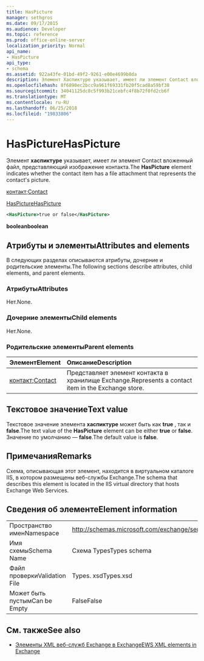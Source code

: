 ```yaml
---
title: HasPicture
manager: sethgros
ms.date: 09/17/2015
ms.audience: Developer
ms.topic: reference
ms.prod: office-online-server
localization_priority: Normal
api_name:
- HasPicture
api_type:
- schema
ms.assetid: 922a43fe-01bd-49f2-9261-e00e4699b8da
description: Элемент Хаспиктуре указывает, имеет ли элемент Contact вложенный файл, представляющий изображение контакта.
ms.openlocfilehash: 8f6890ec2bcc9a961f69331fb20f5cad8a59bf38
ms.sourcegitcommit: 34041125dc8c5f993b21cebfc4f8b72f0fd2cb6f
ms.translationtype: MT
ms.contentlocale: ru-RU
ms.lasthandoff: 06/25/2018
ms.locfileid: "19833806"
---
```

# <a name="haspicture"></a><span data-ttu-id="bd105-103">HasPicture</span><span class="sxs-lookup"><span data-stu-id="bd105-103">HasPicture</span></span>

<span data-ttu-id="bd105-104">Элемент **хаспиктуре** указывает, имеет ли элемент Contact вложенный файл, представляющий изображение контакта.</span><span class="sxs-lookup"><span data-stu-id="bd105-104">The **HasPicture** element indicates whether the contact item has a file attachment that represents the contact's picture.</span></span> 
  
<span data-ttu-id="bd105-105">[контакт](contact.md);</span><span class="sxs-lookup"><span data-stu-id="bd105-105">[Contact](contact.md)</span></span>
  
[<span data-ttu-id="bd105-106">HasPicture</span><span class="sxs-lookup"><span data-stu-id="bd105-106">HasPicture</span></span>](haspicture.md)
  
```xml
<HasPicture>true or false</HasPicture>
```

 <span data-ttu-id="bd105-107">**boolean**</span><span class="sxs-lookup"><span data-stu-id="bd105-107">**boolean**</span></span>
## <a name="attributes-and-elements"></a><span data-ttu-id="bd105-108">Атрибуты и элементы</span><span class="sxs-lookup"><span data-stu-id="bd105-108">Attributes and elements</span></span>

<span data-ttu-id="bd105-109">В следующих разделах описываются атрибуты, дочерние и родительские элементы.</span><span class="sxs-lookup"><span data-stu-id="bd105-109">The following sections describe attributes, child elements, and parent elements.</span></span>
  
### <a name="attributes"></a><span data-ttu-id="bd105-110">Атрибуты</span><span class="sxs-lookup"><span data-stu-id="bd105-110">Attributes</span></span>

<span data-ttu-id="bd105-111">Нет.</span><span class="sxs-lookup"><span data-stu-id="bd105-111">None.</span></span>
  
### <a name="child-elements"></a><span data-ttu-id="bd105-112">Дочерние элементы</span><span class="sxs-lookup"><span data-stu-id="bd105-112">Child elements</span></span>

<span data-ttu-id="bd105-113">Нет.</span><span class="sxs-lookup"><span data-stu-id="bd105-113">None.</span></span>
  
### <a name="parent-elements"></a><span data-ttu-id="bd105-114">Родительские элементы</span><span class="sxs-lookup"><span data-stu-id="bd105-114">Parent elements</span></span>

|<span data-ttu-id="bd105-115">**Элемент**</span><span class="sxs-lookup"><span data-stu-id="bd105-115">**Element**</span></span>|<span data-ttu-id="bd105-116">**Описание**</span><span class="sxs-lookup"><span data-stu-id="bd105-116">**Description**</span></span>|
|:-----|:-----|
|<span data-ttu-id="bd105-117">[контакт](contact.md);</span><span class="sxs-lookup"><span data-stu-id="bd105-117">[Contact](contact.md)</span></span> <br/> |<span data-ttu-id="bd105-118">Представляет элемент контакта в хранилище Exchange.</span><span class="sxs-lookup"><span data-stu-id="bd105-118">Represents a contact item in the Exchange store.</span></span>  <br/> |
   
## <a name="text-value"></a><span data-ttu-id="bd105-119">Текстовое значение</span><span class="sxs-lookup"><span data-stu-id="bd105-119">Text value</span></span>

<span data-ttu-id="bd105-120">Текстовое значение элемента **хаспиктуре** может быть как **true** , так и **false**.</span><span class="sxs-lookup"><span data-stu-id="bd105-120">The text value of the **HasPicture** element can be either **true** or **false**.</span></span> <span data-ttu-id="bd105-121">Значение по умолчанию — **false**.</span><span class="sxs-lookup"><span data-stu-id="bd105-121">The default value is **false**.</span></span>
  
## <a name="remarks"></a><span data-ttu-id="bd105-122">Примечания</span><span class="sxs-lookup"><span data-stu-id="bd105-122">Remarks</span></span>

<span data-ttu-id="bd105-123">Схема, описывающая этот элемент, находится в виртуальном каталоге IIS, в котором размещены веб-службы Exchange.</span><span class="sxs-lookup"><span data-stu-id="bd105-123">The schema that describes this element is located in the IIS virtual directory that hosts Exchange Web Services.</span></span>
  
## <a name="element-information"></a><span data-ttu-id="bd105-124">Сведения об элементе</span><span class="sxs-lookup"><span data-stu-id="bd105-124">Element information</span></span>

|||
|:-----|:-----|
|<span data-ttu-id="bd105-125">Пространство имен</span><span class="sxs-lookup"><span data-stu-id="bd105-125">Namespace</span></span>  <br/> |http://schemas.microsoft.com/exchange/services/2006/types  <br/> |
|<span data-ttu-id="bd105-126">Имя схемы</span><span class="sxs-lookup"><span data-stu-id="bd105-126">Schema Name</span></span>  <br/> |<span data-ttu-id="bd105-127">Схема Types</span><span class="sxs-lookup"><span data-stu-id="bd105-127">Types schema</span></span>  <br/> |
|<span data-ttu-id="bd105-128">Файл проверки</span><span class="sxs-lookup"><span data-stu-id="bd105-128">Validation File</span></span>  <br/> |<span data-ttu-id="bd105-129">Types. xsd</span><span class="sxs-lookup"><span data-stu-id="bd105-129">Types.xsd</span></span>  <br/> |
|<span data-ttu-id="bd105-130">Может быть пустым</span><span class="sxs-lookup"><span data-stu-id="bd105-130">Can be Empty</span></span>  <br/> |<span data-ttu-id="bd105-131">False</span><span class="sxs-lookup"><span data-stu-id="bd105-131">False</span></span>  <br/> |
   
## <a name="see-also"></a><span data-ttu-id="bd105-132">См. также</span><span class="sxs-lookup"><span data-stu-id="bd105-132">See also</span></span>



- [<span data-ttu-id="bd105-133">Элементы XML веб-служб Exchange в Exchange</span><span class="sxs-lookup"><span data-stu-id="bd105-133">EWS XML elements in Exchange</span></span>](ews-xml-elements-in-exchange.md)

